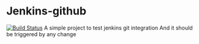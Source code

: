 # Jenkins-github
[![Build Status](http://35.178.188.166:8080/buildStatus/icon?job=jenkins-webhook%2Fmaster)](http://35.178.188.166:8080/job/jenkins-webhook/job/master/)
A simple project to test jenkins git integration
And it should be triggered by any change
